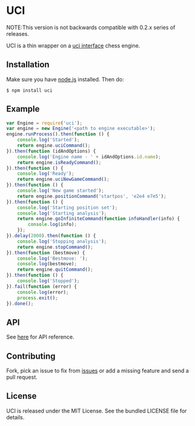 UCI
===

NOTE:This version is not backwards compatible with 0.2.x series of releases.

UCI is a thin wrapper on a [uci
interface](http://en.wikipedia.org/wiki/Universal_Chess_Interface) chess engine.


## Installation
Make sure you have [node.js](http://nodejs.org/) installed. Then do:

    $ npm install uci

## Example
```js
var Engine = require('uci');
var engine = new Engine('<path to engine executable>');
engine.runProcess().then(function () {
    console.log('Started');
    return engine.uciCommand();
}).then(function (idAndOptions) {
    console.log('Engine name - ' + idAndOptions.id.name);
    return engine.isReadyCommand();
}).then(function () {
    console.log('Ready');
    return engine.uciNewGameCommand();
}).then(function () {
    console.log('New game started');
    return engine.positionCommand('startpos', 'e2e4 e7e5');
}).then(function () {
    console.log('Starting position set');
	console.log('Starting analysis');
    return engine.goInfiniteCommand(function infoHandler(info) {
        console.log(info);
    });
}).delay(2000).then(function () {
    console.log('Stopping analysis');
    return engine.stopCommand();
}).then(function (bestmove) {
    console.log('Bestmove: ');
    console.log(bestmove);
    return engine.quitCommand();
}).then(function () {
    console.log('Stopped');
}).fail(function (error) {
    console.log(error);
    process.exit();
}).done();
```
## API

See [here](http://imor.github.io/uci/docs/src/main.html) for API reference.

## Contributing
Fork, pick an issue to fix from [issues](https://github.com/imor/uci/issues) or
add a missing feature and send a pull request.

## License
UCI is released under the MIT License. See the bundled LICENSE file for details.
